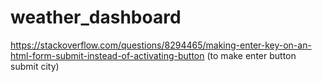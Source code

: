 # weather_dashboard

https://stackoverflow.com/questions/8294465/making-enter-key-on-an-html-form-submit-instead-of-activating-button (to make enter button submit city)